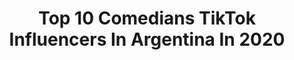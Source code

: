 ---
title: Top 10 Comedians TikTok Influencers In Argentina In 2020
description: >-
  Find top comedians TikTok influencers in Argentina in 2020. Most popular hashtags: #comedia #parati #humor #cuarentena.
platform: TikTok
hits: 314
text_top: See the best TikTok influencers on inBeat.
text_bottom: Our platform holds 314 TikTok influencers like this in Argentina for you to connect with.
profiles:
  - username: "lendrogh"
    fullname: >-
      Leandro Della Savia
    bio: >-
      Comediante y en Youtube y Twitch hablo de series juegos y anime! Links abajo:
    location: "Argentina"
    followers: 59500
    engagement: 1759
    commentsToLikes: 0.045054
    id: ck9c8p5i2t4820j78yj7n8wpr
    verified: false
    hashtags: "#finalfantasy, #leanseries, #leanopina, #leanjuegos"
  - username: "nahuelivorra"
    fullname: >-
      EL NAHU
    bio: >-
      📲Seguime📲 IG y YouTube 👆👆 Locutor🎙Actor de Doblaje🕹Comediante😂
    location: "Argentina"
    followers: 27500
    engagement: 1023
    commentsToLikes: 0.039373
    id: ckc30iifhr8800j23takp37u1
    verified: false
    hashtags: "#cuarentena, #argentina, #doblajelatino, #parati"
  - username: "martarres"
    fullname: >-
      Mar Tarres
    bio: >-
      comediante y modelo dueña de MAR ropa para gorditas IG @martarresOk_ seguime
    location: "Argentina"
    followers: 1100000
    engagement: 995
    commentsToLikes: 0.016465
    id: ckbbger28532o0j23v7tdqeg1
    verified: true
    hashtags: "#ropa, #martarres, #parati, #tallesgrandes"
  - username: "cocomartinezok"
    fullname: >-
      Coco Martinez 
    bio: >-
      Argentino 🇦🇷 Comediante 🎙️ Gamer 🎮 Instagram 210k followers 📱 Tik Tok?
    location: "Argentina"
    followers: 34600
    engagement: 997
    commentsToLikes: 0.019224
    id: ck9047x5ee03v0j7800ayp0k9
    verified: false
    hashtags: "#coronavirus, #comediaenespa, #cuarentena, #instagram"
  - username: "fedecyrulnik"
    fullname: >-
      Fedecyrulnik
    bio: >-
      🔥Comediante🔥 (Ig: @fedecyrulnik)
    location: "Argentina"
    followers: 853400
    engagement: 1398
    commentsToLikes: 0.012381
    id: ck900yvsfb37o0j78mxpwfih1
    verified: true
    hashtags: "#parati, #fyp, #foryou, #loserschallenge"
  - username: "connie_ballarini"
    fullname: >-
      Connie Ballarini
    bio: >-
      Comediante - Comedy Central - Telefe #LaCulpaEsDeColon // Animadas Tv Pública
    location: "Argentina"
    followers: 22800
    engagement: 655
    commentsToLikes: 0.023317
    id: ck9036tn2d2q10j78tdb87rs3
    verified: false
    hashtags: "#comedia, #consejodeamiga, #sex, #humor"
  - username: "mayalandesman"
    fullname: >-
      Maya Landesman
    bio: >-
      Reír y hacer reír. Comediante de stand up. En mi Instagram hay + videos 😂
    location: "Argentina"
    followers: 42200
    engagement: 1629
    commentsToLikes: 0.010511
    id: ck8s9i7vhy0cd0j78go5a15xo
    verified: false
    hashtags: "#parati, #comediaenespa, #amiga, #comedia"
  - username: "willymagia"
    fullname: >-
      WILLYMAGIA
    bio: >-
      Soy el del Fernet 🤣 Ilusionista, Showman, Comediante /// también soy abogado
    location: "Argentina"
    followers: 19679
    engagement: 655
    commentsToLikes: 0.012487
    id: ckavjnik9sfn50j23j9ag6b7x
    verified: false
    hashtags: "#tiktok, #cuarentena, #coronatime, #popular"
  - username: "jessicamacielok"
    fullname: >-
      Jessica Eli Maciel
    bio: >-
      SEGUIME en Instagram, followme on instagram ,mira mis videos en YouTube , watch
    location: "Argentina"
    followers: 1100000
    engagement: 1409
    commentsToLikes: 0.021289
    id: ck9eyr4djwznl0j78fnxf9jug
    verified: true
    hashtags: "#comedia, #respondiendo, #aprendeentiktok, #viral"
  - username: "holajsjsnsb"
    fullname: >-
      JayMagic
    bio: >-
      GRACIAS POR LOS 88,5k!!! JayMagic69
    location: "Argentina"
    followers: 89000
    engagement: 1801
    commentsToLikes: 0.012079
    id: ckd0o65s6h8r70j23l3p9v9by
    verified: false
    hashtags: "#momentostristes, #parati, #gracioso, #triste"
---